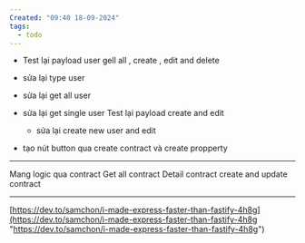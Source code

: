 ```yaml
---
Created: "09:40 18-09-2024"
tags:
  - todo
---
```


- Test lại payload user gell all , create , edit and delete
- sửa lại type user 
- sửa lại get all user 
- sửa lại get single user
  Test lại payload create and edit
	- sửa lại create new user and edit

- tạo nút button qua create contract và create propperty
---
Mang logic qua contract
Get all contract
Detail contract
create and update contract 


---
[https://dev.to/samchon/i-made-express-faster-than-fastify-4h8g](https://dev.to/samchon/i-made-express-faster-than-fastify-4h8g "https://dev.to/samchon/i-made-express-faster-than-fastify-4h8g")